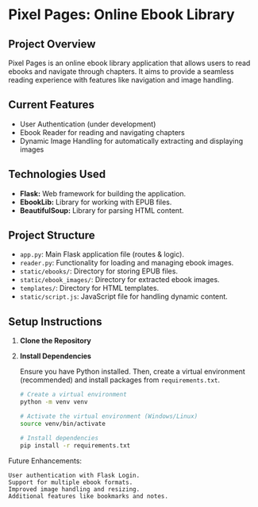 # Pixel Pages: Online Ebook Library

## Project Overview

Pixel Pages is an online ebook library application that allows users to read ebooks and navigate through chapters. It aims to provide a seamless reading experience with features like navigation and image handling.

## Current Features

* User Authentication (under development)
* Ebook Reader for reading and navigating chapters
* Dynamic Image Handling for automatically extracting and displaying images

## Technologies Used

* **Flask:** Web framework for building the application.
* **EbookLib:** Library for working with EPUB files.
* **BeautifulSoup:** Library for parsing HTML content.

## Project Structure

* `app.py`: Main Flask application file (routes & logic).
* `reader.py`: Functionality for loading and managing ebook images.
* `static/ebooks/`: Directory for storing EPUB files.
* `static/ebook_images/`: Directory for extracted ebook images.
* `templates/`: Directory for HTML templates.
* `static/script.js`: JavaScript file for handling dynamic content.

## Setup Instructions

1. **Clone the Repository** 

2. **Install Dependencies**

   Ensure you have Python installed. Then, create a virtual environment (recommended) and install packages from `requirements.txt`.

   ```bash
   # Create a virtual environment
   python -m venv venv

   # Activate the virtual environment (Windows/Linux)
   source venv/bin/activate

   # Install dependencies
   pip install -r requirements.txt

Future Enhancements:

    User authentication with Flask Login.
    Support for multiple ebook formats.
    Improved image handling and resizing.
    Additional features like bookmarks and notes.
